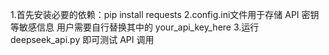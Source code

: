 1.首先安装必要的依赖：pip install requests
2.config.ini文件用于存储 API 密钥等敏感信息
用户需要自行替换其中的 your_api_key_here 
3.运行 deepseek_api.py 即可测试 API 调用
